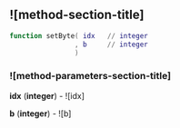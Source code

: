 ## ![method-section-title]


```lua
function setByte( idx   // integer
                , b     // integer
                )
```


### ![method-parameters-section-title]

**idx** (**integer**) - ![idx]

**b** (**integer**) - ![b]

